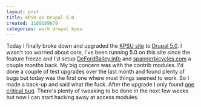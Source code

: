 ```yaml
---
layout: post
title: KPSU on Drupal 5.0
created: 1169189879
categories: work drupal kpsu
---
```

Today I finally broke down and upgraded the <a href="http://kpsu.org">KPSU site</a> to <a href="http://drupal.org/drupal-5.0">Drupal 5.0</a>. I wasn't too worried about core, I've been running 5.0 on this site since the feature freeze and I'd setup <a href="http://defordbailey.info">DeFordBailey.info</a> and <a href="http://spannerbicycles.com">spannerbicycles.com</a> a couple months back. My big concern was with the contrib modules. I'd done a couple of test upgrades over the last month and found plenty of bugs but today was the first one where most things seemed to work. So I made a back-up and said what the fuck. After the upgrade I only found <a href="http://drupal.org/node/110669">one critical bug</a>. There's plenty of tweaking to be done in the next few weeks but now I can start hacking away at access modules.<!--break-->
